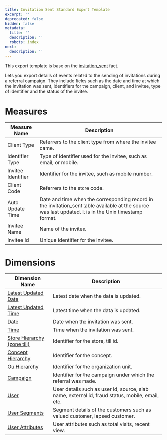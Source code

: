 ```yaml
---
title: Invitation Sent Standard Export Template
excerpt: ''
deprecated: false
hidden: false
metadata:
  title: ''
  description: ''
  robots: index
next:
  description: ''
---
```

This export template is base on the [invitation\_sent](https://docs.capillarytech.com/docs/invitation-sent-fact-table) fact. 

Lets you export details of events related to the sending of invitations during a referral campaign. They include fields such as the date and time at which the invitation was sent, identifiers for the campaign, client, and invitee, type of identifier and the status of the invitee.

# Measures

| Measure Name       | Description                                                                                                                                             |
| ------------------ | ------------------------------------------------------------------------------------------------------------------------------------------------------- |
| Client Type        | Referrers to the client type from where the invitee came.                                                                                               |
| Identifier Type    | Type of identifier used for the invitee, such as email, or mobile.                                                                                      |
| Invitee Identifier | Identifier for the invitee, such as mobile number.                                                                                                      |
| Client Code        | Referrers to the store code.                                                                                                                            |
| Auto Update Time   | Date and time when the corresponding record in the invitation\_sent table available at the source was last updated. It is in the Unix timestamp format. |
| Invitee Name       | Name of the invitee.                                                                                                                                    |
| Invitee Id         | Unique identifier for the invitee.                                                                                                                      |

# Dimensions

| Dimension Name                                                                                | Description                                                                                     |
| --------------------------------------------------------------------------------------------- | ----------------------------------------------------------------------------------------------- |
| [Latest Updated Date](https://docs.capillarytech.com/docs/dimension-tables#date)              | Latest date when the data is updated.                                                           |
| [Latest Updated Time](https://docs.capillarytech.com/docs/dimension-tables#time)              | Latest time when the data is updated.                                                           |
| [Date](https://docs.capillarytech.com/docs/dimension-tables#date)                             | Date when the invitation was sent.                                                              |
| [Time](https://docs.capillarytech.com/docs/dimension-tables#time)                             | Time when the invitation was sent.                                                              |
| [Store Hierarchy (zone till)](https://docs.capillarytech.com/docs/dimension-tables#zone-till) | Identifier for the store, till id.                                                              |
| [Concept Hierarchy](https://docs.capillarytech.com/docs/dimension-tables#zone-till)           | Identifier for the concept.                                                                     |
| [Ou Hierarchy](https://docs.capillarytech.com/docs/dimension-tables#zone-till)                | Identifier for the organization unit.                                                           |
| [Campaign](https://docs.capillarytech.com/docs/dimension-tables#campaigns)                    | Identifier for the campaign under which the referral was made.                                  |
| [User](https://docs.capillarytech.com/docs/dimension-tables#users-users)                      | User details such as user id, source, slab name, external id, fraud status, mobile, email, etc. |
| [User Segments](https://docs.capillarytech.com/docs/dimension-tables#users-users)             | Segment details of the customers such as valued customer, lapsed customer.                      |
| [User Attributes](https://docs.capillarytech.com/docs/dimension-tables#users-users)           | User attributes such as total visits, recent view.                                              |
